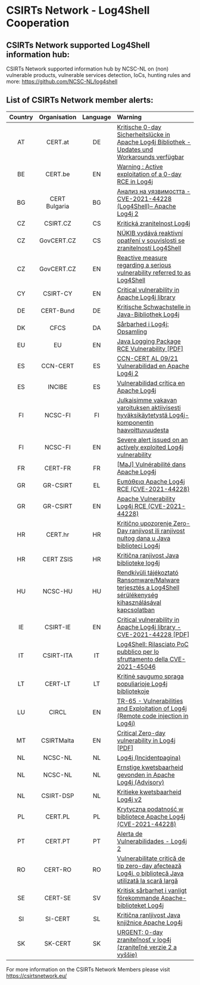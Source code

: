 # CSIRTs Network - Log4Shell Cooperation

## CSIRTs Network supported Log4Shell information hub:

CSIRTs Network supported information hub by NCSC-NL on (non) vulnerable products, vulnerable services detection, IoCs, hunting rules and more: 
https://github.com/NCSC-NL/log4shell

## List of CSIRTs Network member alerts:

| Country | Organisation | Language | Warning |
| :-----: | :----------: | :------: | :------ | 
| AT | CERT.at | DE | <a href="https://cert.at/de/warnungen/2021/12/kritische-0-day-sicherheitslucke-in-apache-log4j-bibliothek">Kritische 0-day Sicherheitslücke in Apache Log4j Bibliothek - Updates und Workarounds verfügbar</a> |
| BE | CERT.be | EN | <a href="https://www.cert.be/nl/warning-active-exploitation-0-day-rce-log4j">Warning : Active exploitation of a 0-day RCE in Log4j</a> |
| BG | CERT Bulgaria | BG | <a href="https://www.govcert.bg/BG/NAW/Pages/Анализ-на-уязвимостта---CVE-2021-44228-–-Apache-Log4j-2.aspx">Анализ на уязвимостта - CVE-2021-44228 (Log4Shell)– Apache Log4j 2</a> |
| CZ | CSIRT.CZ | CS | <a href="https://csirt.cz/cs/kyberbezpecnost/aktualne-z-bezpecnosti/kriticka-zranitelnost-log4j/">Kritická zranitelnost Log4j</a> |
| CZ | GovCERT.CZ | CS | <a href="https://www.nukib.cz/cs/infoservis/hrozby/1785-nukib-vydava-reaktivni-opatreni-v-souvislosti-se-zranitelnosti-log4shell/">NÚKIB vydává reaktivní opatření v souvislosti se zranitelností Log4Shell</a> |
| CZ | GovCERT.CZ | EN | <a href="https://www.nukib.cz/en/infoservis-en/news/1786-reactive-measure-regarding-a-serious-vulnerability-referred-to-as-log4shell/">Reactive measure regarding a serious vulnerability referred to as Log4Shell</a> |
| CY | CSIRT-CY | EN | <a href="https://csirt.cy/en/alerts/critical-vulnerability-in-apache-log4j-library">Critical vulnerability in Apache Log4j library </a> |
| DE | CERT-Bund | DE | <a href="https://www.bsi.bund.de/DE/Themen/Unternehmen-und-Organisationen/Informationen-und-Empfehlungen/Empfehlungen-nach-Angriffszielen/Webanwendungen/log4j/log4j_node.html">Kritische Schwachstelle in Java-Bibliothek Log4j</a> |
| DK | CFCS | DA | <a href="https://www.cfcs.dk/da/handelser/varsler/opsamling-pa-log4j/">Sårbarhed i Log4j: Opsamling</a> |
| EU | EU | EN | <a href="https://media.cert.europa.eu/static/SecurityAdvisories/2021/CERT-EU-SA2021-067.pdf">Java Logging Package RCE Vulnerability [PDF]</a> |
| ES | CCN-CERT | ES | <a href="https://www.ccn-cert.cni.es/seguridad-al-dia/alertas-ccn-cert/11435-ccn-cert-al-09-21-vulnerabilidad-en-apache-log4j-2.html">CCN-CERT AL 09/21 Vulnerabilidad en Apache Log4j 2</a> |
| ES | INCIBE | ES | <a href="https://www.incibe.es/protege-tu-empresa/avisos-seguridad/vulnerabilidad-critica-apache-log4j">Vulnerabilidad crítica en Apache Log4j</a> |
| FI | NCSC-FI | FI | <a href="https://www.kyberturvallisuuskeskus.fi/fi/varo_ttn_5/2021">Julkaisimme vakavan varoituksen aktiivisesti hyväksikäytetystä Log4j-komponentin haavoittuvuudesta</a> |
| FI | NCSC-FI | EN | <a href="https://www.kyberturvallisuuskeskus.fi/en/varo_ttn_5/2021">Severe alert issued on an actively exploited Log4j vulnerability</a> |
| FR | CERT-FR | FR | <a href="https://www.cert.ssi.gouv.fr/alerte/CERTFR-2021-ALE-022/">[MaJ] Vulnérabilité dans Apache Log4j</a> |
| GR | GR-CSIRT | EL | <a href="https://csirt.cd.mil.gr/el/%ce%b5%cf%85%cf%80%ce%ac%ce%b8%ce%b5%ce%b9%ce%b1-apache-log4j-rce-cve-2021-44228/">Ευπάθεια Apache Log4j RCE (CVE-2021-44228)</a> |
| GR | GR-CSIRT | EN | <a href="https://csirt.cd.mil.gr/apache-vulnerability-log4j-rce-cve-2021-44228/">Apache Vulnerability Log4j RCE (CVE-2021-44228)</a> |
| HR | CERT.hr | HR | <a href="https://www.cert.hr/kriticno-upozorenje-zero-day-ranjivost-ili-ranjivost-nultog-dana-u-java-biblioteci-log4j/">Kritično upozorenje Zero-Day ranjivost ili ranjivost nultog dana u Java biblioteci Log4j</a> |
| HR | CERT ZSIS | HR | <a href="https://www.zsis.hr/default.aspx?id=448">Kritična ranjivost Java biblioteke log4j</a> |
| HU | NCSC-HU | HU | <a href="https://nki.gov.hu/figyelmeztetesek/tajekoztatas/rendkivuli-tajekoztato-ransomware-malware-terjesztes-a-log4shell-serulekenyseg-kihasznalasaval-kapcsolatban/">Rendkívüli tájékoztató Ransomware/Malware terjesztés a Log4Shell sérülékenység kihasználásával kapcsolatban</a> |
| IE | CSIRT-IE | EN | <a href="https://www.ncsc.gov.ie/pdfs/apache-log4j-101221.pdf">Critical vulnerability in Apache Log4j library - CVE-2021-44228 [PDF]</a> |
| IT | CSIRT-ITA | IT | <a href="https://csirt.gov.it/Log4Shell">Log4Shell: Rilasciato PoC pubblico per lo sfruttamento della CVE-2021-45046</a> |
| LT | CERT-LT | LT | <a href="https://www.nksc.lt/naujienos/kritine_spraga_populiarioje_log4j_bibliotekoje.html">Kritinė saugumo spraga populiarioje Log4j bibliotekoje</a> |
| LU | CIRCL | EN | <a href="https://www.circl.lu/pub/tr-65/">TR-65 - Vulnerabilities and Exploitation of Log4j (Remote code injection in Log4j)</a> |
| MT | CSIRTMalta | EN | <a href="https://maltacip.gov.mt/en/CIP_Structure/CSIRTMalta/Documents/EN250268%20Advisory.pdf">Critical Zero-day vulnerability in Log4j [PDF]</a> |
| NL | NCSC-NL | NL | <a href="https://www.ncsc.nl/onderwerpen/log4j">Log4j (Incidentpagina)</a> |
| NL | NCSC-NL | NL | <a href="https://advisories.ncsc.nl/advisory?id=NCSC%2D2021%2D1052">Ernstige kwetsbaarheid gevonden in Apache Log4j (Advisory)</a> |
| NL | CSIRT-DSP | NL | <a href="https://csirtdsp.nl/nieuws/kritieke-kwetsbaarheid-log4j-v2">Kritieke kwetsbaarheid Log4j v2</a> |
| PL | CERT.PL | PL | <a href="https://cert.pl/posts/2021/12/krytyczna-podatnosc-w-bibliotece-apache-log4j/">Krytyczna podatność w bibliotece Apache Log4j (CVE-2021-44228)</a> |
| PT | CERT.PT | PT | <a href="https://dyn.cncs.gov.pt/pt/alerta-detalhe/art/135608/alerta-de-vulnerabilidades-log4j-2">Alerta de Vulnerabilidades - Log4j 2</a> |
| RO | CERT-RO | RO | <a href="https://dnsc.ro/citeste/alerta-vulnerabilitate-zero-day-log4j-java">Vulnerabilitate critică de tip zero-day afectează Log4j, o bibliotecă Java utilizată la scară largă</a> |
| SE | CERT-SE | SV | <a href="https://www.cert.se/2021/12/kritisk-sarbarhet-i-apache-log4j">Kritisk sårbarhet i vanligt förekommande Apache-biblioteket Log4j</a> |
| SI | SI-CERT | SL | <a href="https://www.cert.si/si-cert-2021-06/">Kritična ranljivost Java knjižnice Apache Log4j</a> |
| SK | SK-CERT | SK |  <a href="https://www.sk-cert.sk/sk/urgent-0-day-zranitelnost-v-log4j-verzia-2/index.html">URGENT: 0-day zraniteľnosť v log4j (zraniteľné verzie 2 a vyššie)</a> |

 

For more information on the CSIRTs Network Members please visit https://csirtsnetwork.eu/ 
